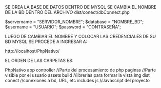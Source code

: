 SE CREA LA BASE DE DATOS DENTRO DE MYSQL
SE CAMBIA EL NOMBRE DE LA BD DENTRO DEL ARCHIVO dist/conect/dbConnect.php 

$servername = "SERVIDOR_NOMBRE";
$database = "NOMBRE_BD";
$username = "USUARIO";
$password = "CONTRASEÑA";


LUEGO DE CAMBIAR EL NOMBRE Y COLOCAR LAS CREDENCIALES DE SU BD MYSQL SE PROCEDE A INGRESAR A:

http://localhost/PhpNativo/

EL ORDEN DE LAS CARPETAS ES:

PhpNativo
	app
		controller //Parte del procesamiento de php
		paginas 	//Parte visible por el usuario
	assets
		build 		//librerias para formar la vista
		img
	dist
		conect 		//conexiones a bd, URL, etc
		includes 
		js 			//Javascript del proyecto
